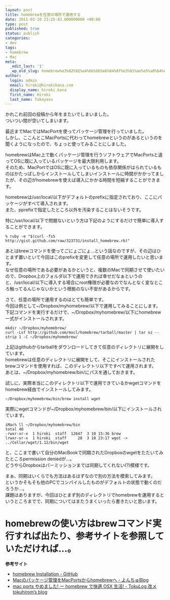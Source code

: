 ```yaml
---
layout: post
title: homebrewを任意の場所で運用する
date: 2011-03-10 23:25:43.000000000 +09:00
type: post
published: true
status: publish
categories:
- dev
tags:
- homebrew
- Mac
meta:
  _edit_last: '1'
  _wp_old_slug: homebrew%e3%82%92%e4%bb%bb%e6%84%8f%e3%81%ae%e5%a0%b4%e6%89%80%e3%81%a7%e9%81%8b%e7%94%a8%e3%81%99%e3%82%8b
author:
  login: admin
  email: hiroki@hirokikana.com
  display_name: hiroki.kana
  first_name: Hiroki
  last_name: Takayasu
---
```

かれこれ前回の投稿から年をまたいでしまいました。  
ついつい間が空いてしまいます。

最近までMacではMacPortを使ってパッケージ管理を行っていました。  
しかし、ここんとこMacPortsに代わってhomebrewというのがあるというのを聞くようになったので、ちょっと使ってみることにしました。

homebrewはMac上で動くパッケージ管理を行うソフトウェアでMacPortsと違ってOSに既に入っているパッケージを最大限利用します。  
そのため、MacPortではOSに既に入っているものも依存関係がはられているものはかたっぱしからインストールしてしまいインストールに時間がかかってましたが、その辺がhomebrewを使えば導入にかかる時間を短縮することができます。

homebrewは/usr/local/以下がデフォルトのprefixに指定されており、ここにパッケージがすべて導入されます。  
また、pprefixで指定したところ以外を汚染することはないそうです。

特に/usr/local/以下で問題ないという方は下記のようにするだけで簡単に導入することができます。
    
    
    
    % ruby -e "$(curl -fsS http://gist.github.com/raw/323731/install_homebrew.rb)"
    

あとはbrewコマンドを使ってごにょごにょ…という話なのですが、その辺はひとまず置いといて今回はこのprefixを変更して任意の場所で運用したいと思います。  
なぜ任意の場所である必要があるかというと、複数のMacで同期させて使いたいので、Dropbox上のフォルダ以下で運用できれば幸せだなぁというのと、/usr/local/以下に導入する場合にroot権限が必要なのでなんとなく変なところ触ってるんじゃないかという根拠のない不安があるからです。

さて、任意の場所で運用するのはとても簡単です。  
今回は例として~/Dropbox/myhomebrew/以下で運用してみることにします。  
下記コマンドを実行するだけで、~/Dropbox/myhomebrew/以下にhomebrew一式がインストールされます。
    
    
    
    mkdir ~/Dropbox/myhomebrew/
    curl -Lsf http://github.com/mxcl/homebrew/tarball/master | tar xz --strip 1 -C ~/Dropbox/myhomebrew/
    

上記はgithubからtarballをダウンロードしてきて任意のディレクトリに展開をしています。  
homebrewは任意のディレクトリに展開をして、そこにインストールされたbrewコマンドを使用すれば、このディレクトリ以下ですべて運用されます。  
あとは、~/Dropbox/myhomebrew/bin/にパスを通しておきます。

試しに、実際本当にこのディレクトリ以下で運用できているかwgetコマンドをhomebrew経由でインストールしてみます。
    
    
    
    ~/Dropbox/myhomebrew/bin/brew install wget
    

実際にwgetコマンドが~/Dropbox/myhomebrew/bin/以下にインストールされています。
    
    
    
    iMac% ll ~/Dropbox/myhomebrew/bin
    total 40
    -rwxr-xr-x  1 hiroki  staff  12647  3 10 15:36 brew
    lrwxr-xr-x  1 hiroki  staff     28  3 10 23:17 wget -> ../Cellar/wget/1.12/bin/wget
    

と、ここまで書いて自分のMacBookで同期されたDropboxのwgetをたたいてみたところpermission deniedが…。  
どうやらDropboxはパーミッションまでは同期してくれない(?)模様です。

まぁ、同期はいくらでも方法はあるはずなので別の方法を模索してみます。  
というかそもそも他のPCでコンパイルしたものがデフォルトの状態で動くのだろうか…。  
課題はありますが、今回はひとまず別のディレクトリでhomebrewを運用するというところまでで、同期についてはまたうまくいったら書きたいと思います。  
# homebrewの使い方はbrewコマンド実行すれば出たり、参考サイトを参照していただければ…。

**参考サイト**

  * [homebrew Installation - GitHub](https://github.com/mxcl/homebrew/wiki/Installation)
  * [Macのパッケージ管理をMacPortsからhomebrewへ - よんちゅBlog](http://d.hatena.ne.jp/yonchu/20110226/1298723822)
  * [mac ports やめました! ー homebrew で快適 OSX 生活! - TokuLog 改メ tokuhirom’s blog](http://d.hatena.ne.jp/tokuhirom/20100625/1277435268)


